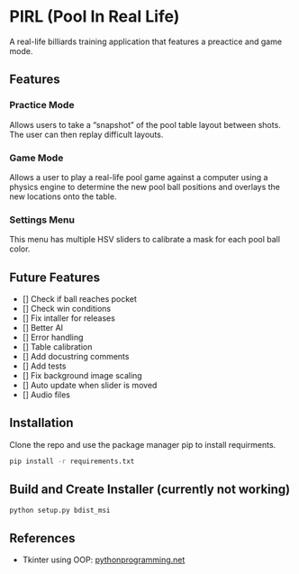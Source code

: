 # PIRL (Pool In Real Life)

A real-life billiards training application that features a preactice and game mode.

## Features

### Practice Mode

Allows users to take a “snapshot” of the pool table layout between shots. The user can then replay difficult layouts.

### Game Mode

Allows a user to play a real-life pool game against a computer using a physics engine to determine the new pool ball positions and overlays the new locations onto the table.

### Settings Menu

This menu has multiple HSV sliders to calibrate a mask for each pool ball color.

## Future Features
- [] Check if ball reaches pocket
- [] Check win conditions
- [] Fix intaller for releases
- [] Better AI
- [] Error handling
- [] Table calibration
- [] Add docustring comments
- [] Add tests
- [] Fix background image scaling
- [] Auto update when slider is moved
- [] Audio files

## Installation

Clone the repo and use the package manager pip to install requirments.

```bash
pip install -r requirements.txt
```

## Build and Create Installer (currently not working)

```bash
python setup.py bdist_msi
```

## References
* Tkinter using OOP: [pythonprogramming.net](https://pythonprogramming.net/)
